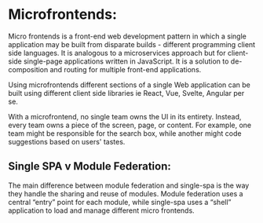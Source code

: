 # Microfrontends: 

Micro frontends is a front-end web development pattern in which a single application may be built from disparate builds - different programming client side languages. It is analogous to a microservices approach but for client-side single-page applications written in JavaScript. It is a solution to de-composition and routing for multiple front-end applications.

Using microfrontends different sections of a single Web application can be built using different client side libraries ie React, Vue, Svelte, Angular per se.

With a microfrontend, no single team owns the UI in its entirety. Instead, every team owns a piece of the screen, page, or content. For example, one team might be responsible for the search box, while another might code suggestions based on users' tastes.

## Single SPA v Module Federation:
The main difference between module federation and single-spa is the way they handle the sharing and reuse of modules.
Module federation uses a central “entry” point for each module, while single-spa uses a “shell” application to load and manage different micro frontends.
